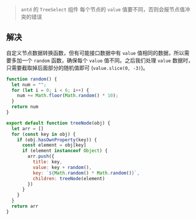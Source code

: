 > `antd` 的 `TreeSelect` 组件 每个节点的 `value` 值要不同，否则会报节点值冲突的错误

## 解决
自定义节点数据转换函数，但有可能接口数据中有 `value` 值相同的数据，所以需要多加一个 `random` 函数，确保每个 `value` 值不同。之后我们处理 `value` 数据时，只需要截取掉后面部分的随机值即可 (`value.slice(0, -3)`)。

```js
function random() {
  let num = "";
  for (let i = 0; i < 6; i++) {
    num += Math.floor(Math.random() * 10);
  }
  return num
}

export default function treeNode(obj) {
  let arr = []
  for (const key in obj) {
    if (obj.hasOwnProperty(key)) {
      const element = obj[key]
      if (element instanceof Object) {
        arr.push({
          title: key,
          value: key + random(),
          key: `${Math.random() * Math.random()}`,
          children: treeNode(element)
        })
      }
    }
  }
  return arr
}
```